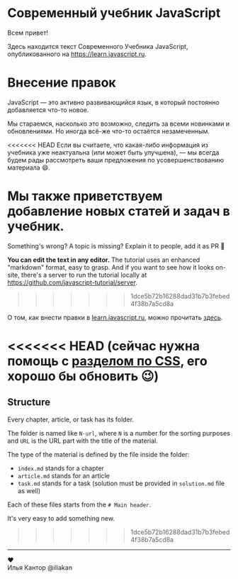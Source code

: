 
# Современный учебник JavaScript

Всем привет!

Здесь находится текст Современного Учебника JavaScript, опубликованного на https://learn.javascript.ru.

# Внесение правок

JavaScript — это активно развивающийся язык, в который постоянно добавляется что-то новое.

Мы стараемся, насколько это возможно, следить за всеми новинками и обновлениями. Но иногда всё-же что-то остаётся незамеченным.

<<<<<<< HEAD
Если вы считаете, что какая-либо информация из учебника уже неактуальна (или может быть улучшена), — мы всегда будем рады рассмотреть ваши предложения по усовершенствованию материала 😄.

Мы также приветствуем добавление новых статей и задач в учебник.
=======
Something's wrong? A topic is missing? Explain it to people, add it as PR 👏

**You can edit the text in any editor.** The tutorial uses an enhanced "markdown" format, easy to grasp. And if you want to see how it looks on-site, there's a server to run the tutorial locally at <https://github.com/javascript-tutorial/server>.
>>>>>>> 1dce5b72b16288dad31b7b3febed4f38b7a5cd8a

О том, как внести правки в [learn.javascript.ru](https://learn.javascript.ru), можно прочитать [здесь](CONTRIBUTING.md).

<<<<<<< HEAD
**(сейчас нужна помощь с [разделом по CSS](https://learn.javascript.ru/css-for-js), его хорошо бы обновить 😉)**
=======
## Structure

Every chapter, article, or task has its folder.

The folder is named like `N-url`, where `N` is a number for the sorting purposes and `URL` is the URL part with the title of the material.

The type of the material is defined by the file inside the folder:

  - `index.md` stands for a chapter
  - `article.md` stands for an article
  - `task.md` stands for a task (solution must be provided in `solution.md` file as well)

Each of these files starts from the `# Main header`.

It's very easy to add something new.
>>>>>>> 1dce5b72b16288dad31b7b3febed4f38b7a5cd8a

---  
♥  
Илья Кантор @iliakan

